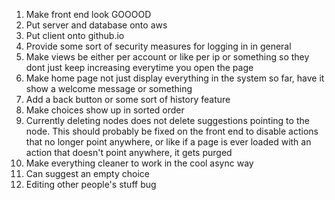 1. Make front end look GOOOOD
2. Put server and database onto aws
3. Put client onto github.io
4. Provide some sort of security measures for logging in in general
5. Make views be either per account or like per ip or something so they dont just keep increasing everytime you open the page
6. Make home page not just display everything in the system so far, have it show a welcome message or something
7. Add a back button or some sort of history feature
8. Make choices show up in sorted order
9. Currently deleting nodes does not delete suggestions pointing to the node. This should probably be fixed on the front end to disable actions that no longer point anywhere, or like if a page is ever loaded with an action that doesn't point anywhere, it gets purged
10. Make everything cleaner to work in the cool async way
11. Can suggest an empty choice
12. Editing other people's stuff bug
